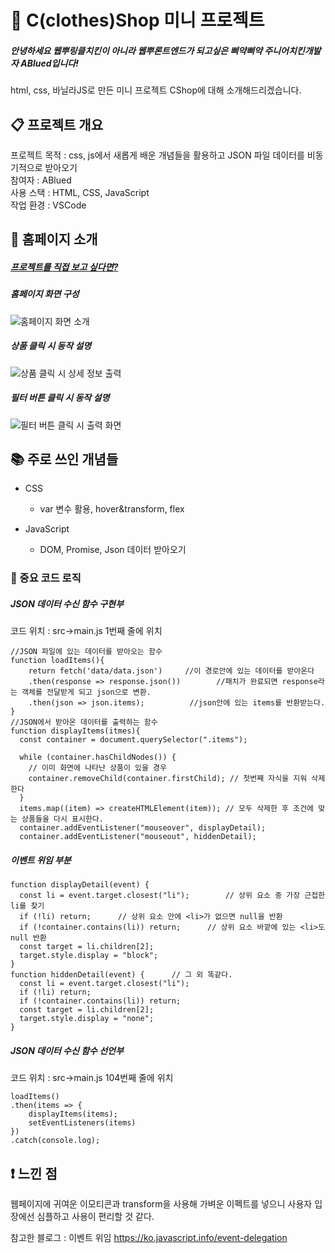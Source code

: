 # :shirt: C(clothes)Shop 미니 프로젝트

##### 안녕하세요 웹뿌링클치킨이 아니라 웹뿌론트엔드가 되고싶은 삐약삐약 주니어치킨개발자 ABlued입니다!

html, css, 바닐라JS로 만든 미니 프로젝트 CShop에 대해 소개해드리겠습니다.

## :clipboard: 프로젝트 개요

프로젝트 목적 : css, js에서 새롭게 배운 개념들을 활용하고 JSON 파일 데이터를 비동기적으로 받아오기  
참여자 : ABlued  
사용 스택 : HTML, CSS, JavaScript  
작업 환경 : VSCode

## :wave: 홈페이지 소개

##### [프로젝트를 직접 보고 싶다면?](https://ablued.github.io/CShop/)

##### 홈페이지 화면 구성

![홈페이지 화면 소개](https://user-images.githubusercontent.com/53801395/111626763-b8cab700-8831-11eb-8517-35fa23013038.jpg)

##### 상품 클릭 시 동작 설명

![상품 클릭 시 상세 정보 출력](https://user-images.githubusercontent.com/53801395/111633294-ac962800-8838-11eb-9b52-ee612c798ab8.jpg)

##### 필터 버튼 클릭 시 동작 설명

![필터 버튼 클릭 시 출력 화면](https://user-images.githubusercontent.com/53801395/111628961-211a9800-8834-11eb-9d1d-a75d73396bad.jpg)

## :books: 주로 쓰인 개념들

- CSS

  - var 변수 활용, hover&transform, flex

- JavaScript
  - DOM, Promise, Json 데이터 받아오기

### :page_with_curl: 중요 코드 로직

##### JSON 데이터 수신 함수 구현부

코드 위치 : src->main.js 1번째 줄에 위치

```
//JSON 파일에 있는 데이터를 받아오는 함수
function loadItems(){
    return fetch('data/data.json')     //이 경로안에 있는 데이터를 받아온다
    .then(response => response.json())        //패치가 완료되면 response라는 객체를 전달받게 되고 json으로 변환.
    .then(json => json.items);          //json안에 있는 items를 반환받는다.
}
//JSON에서 받아온 데이터를 출력하는 함수
function displayItems(itmes){
  const container = document.querySelector(".items");

  while (container.hasChildNodes()) {
    // 이미 화면에 나타난 상품이 있을 경우
    container.removeChild(container.firstChild); // 첫번째 자식을 지워 삭제한다
  }
  items.map((item) => createHTMLElement(item)); // 모두 삭제한 후 조건에 맞는 상품들을 다시 표시한다.
  container.addEventListener("mouseover", displayDetail);
  container.addEventListener("mouseout", hiddenDetail);

```

##### 이벤트 위임 부분

```
function displayDetail(event) {
  const li = event.target.closest("li");        // 상위 요소 중 가장 근접한 li를 찾기
  if (!li) return;      // 상위 요소 안에 <li>가 없으면 null을 반환
  if (!container.contains(li)) return;      // 상위 요소 바깥에 있는 <li>도 null 반환
  const target = li.children[2];
  target.style.display = "block";
}
function hiddenDetail(event) {      // 그 외 똑같다.
  const li = event.target.closest("li");
  if (!li) return;
  if (!container.contains(li)) return;
  const target = li.children[2];
  target.style.display = "none";
}
```

##### JSON 데이터 수신 함수 선언부

코드 위치 : src->main.js 104번째 줄에 위치

```
loadItems()
.then(items => {
    displayItems(items);
    setEventListeners(items)
})
.catch(console.log);
```

## :exclamation: 느낀 점

웹페이지에 귀여운 이모티콘과 transform을 사용해 가벼운 이펙트를 넣으니 사용자 입장에선 심플하고 사용이 편리할 것 같다.

참고한 블로그 : 이벤트 위임 https://ko.javascript.info/event-delegation
